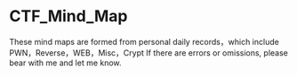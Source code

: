 # CTF_Mind_Map
These mind maps are formed from personal daily records，which include PWN，Reverse，WEB，Misc，Crypt If there are errors or omissions, please bear with me and let me know.
